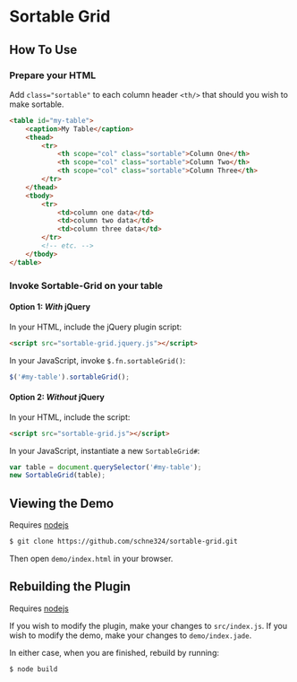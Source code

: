 # Sortable Grid

## How To Use

### Prepare your HTML

Add `class="sortable"` to each column header `<th/>` that should you wish to make sortable.

```html
<table id="my-table">
    <caption>My Table</caption>
    <thead>
        <tr>
            <th scope="col" class="sortable">Column One</th>
            <th scope="col" class="sortable">Column Two</th>
            <th scope="col" class="sortable">Column Three</th>
        </tr>
    </thead>
    <tbody>
        <tr>
            <td>column one data</td>
            <td>column two data</td>
            <td>column three data</td>
        </tr>
        <!-- etc. -->
    </tbody>
</table>
```

### Invoke Sortable-Grid on your table

#### Option 1: *With* jQuery

In your HTML, include the jQuery plugin script:

```html
<script src="sortable-grid.jquery.js"></script>
```

In your JavaScript, invoke `$.fn.sortableGrid()`:

```js
$('#my-table').sortableGrid();
```

#### Option 2: *Without* jQuery

In your HTML, include the script:

```html
<script src="sortable-grid.js"></script>
```

In your JavaScript, instantiate a new `SortableGrid#`:

```js
var table = document.querySelector('#my-table');
new SortableGrid(table);
```

## Viewing the Demo

Requires [nodejs](http://nodejs.org)

```bash
$ git clone https://github.com/schne324/sortable-grid.git
```

Then open `demo/index.html` in your browser.

## Rebuilding the Plugin

Requires [nodejs](http://nodejs.org)

If you wish to modify the plugin, make your changes to `src/index.js`. If you wish to modify the demo, make your changes to `demo/index.jade`.

In either case, when you are finished, rebuild by running:

```bash
$ node build
```
